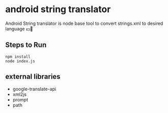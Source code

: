 # android string translator
Android String translator is node base tool to convert strings.xml to desired language :dollar::no_entry_sign:

## Steps to Run 
```
npm install 
node index.js
```
## external libraries

- google-translate-api
- xml2js
- prompt
- path
